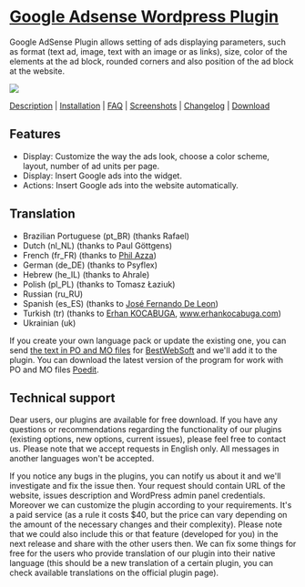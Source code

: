 <a href="http://bestwebsoft.com/plugin/google-adsense-plugin/" target=_blank>Google Adsense Wordpress Plugin</a>
===============================

Google AdSense Plugin allows setting of ads displaying parameters, such as format (text ad, image, text with an image or as links), size, color of the elements at the ad block, rounded corners and also position of the ad block at the website.

<img src="http://bestwebsoft.com/wp-content/uploads/2011/12/google-adsense-plugin.jpg" />

<a href="http://bestwebsoft.com/plugin/google-adsense-plugin/#description" target=_blank>Description</a> | 
<a href="http://bestwebsoft.com/plugin/google-adsense-plugin/#installation" target=_blank>Installation</a> | 
<a href="http://bestwebsoft.com/plugin/google-adsense-plugin/#faq" target=_blank>FAQ</a> | 
<a href="http://bestwebsoft.com/plugin/google-adsense-plugin/#screenshots" target=_blank>Screenshots</a> | 
<a href="http://bestwebsoft.com/plugin/google-adsense-plugin/#changelog" target=_blank>Changelog</a> | 
<a href="http://bestwebsoft.com/plugin/google-adsense-plugin/#download" target=_blank>Download</a>


Features
-----------------------------
* Display: Customize the way the ads look, choose a color scheme, layout, number of ad units per page.
* Display: Insert Google ads into the widget.
* Actions: Insert Google ads into the website automatically.


Translation
-----------------------------
* Brazilian Portuguese (pt_BR) (thanks Rafael)
* Dutch (nl_NL) (thanks to Paul Göttgens)
* French (fr_FR) (thanks to <a href="mailto:phil.azza@freesbee.fr">Phil Azza</a>)
* German (de_DE) (thanks to Psyflex)
* Hebrew (he_IL) (thanks to Ahrale)
* Polish (pl_PL) (thanks to Tomasz Łaziuk)
* Russian (ru_RU)
* Spanish (es_ES) (thanks to <a href="mailto:mrjosefernando@gmail.com">José Fernando De Leon</a>)
* Turkish (tr) (thanks to <a href="mailto:erhankocabuga@gmail.com">Erhan KOCABUGA</a>, www.erhankocabuga.com)
* Ukrainian (uk)

If you create your own language pack or update the existing one, you can send <a href="http://codex.wordpress.org/Translating_WordPress" target="_blank">the text in PO and MO files</a> for <a href="http://support.bestwebsoft.com" target="_blank">BestWebSoft</a> and we'll add it to the plugin. You can download the latest version of the program for work with PO and MO files <a href="http://www.poedit.net/download.php" target="_blank">Poedit</a>.


Technical support
-----------------------------
Dear users, our plugins are available for free download. If you have any questions or recommendations regarding the functionality of our plugins (existing options, new options, current issues), please feel free to contact us. Please note that we accept requests in English only. All messages in another languages won't be accepted.

If you notice any bugs in the plugins, you can notify us about it and we'll investigate and fix the issue then. Your request should contain URL of the website, issues description and WordPress admin panel credentials.
Moreover we can customize the plugin according to your requirements. It's a paid service (as a rule it costs $40, but the price can vary depending on the amount of the necessary changes and their complexity). Please note that we could also include this or that feature (developed for you) in the next release and share with the other users then. 
We can fix some things for free for the users who provide translation of our plugin into their native language (this should be a new translation of a certain plugin, you can check available translations on the official plugin page).
